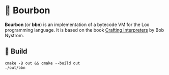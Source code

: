 # 🥃 Bourbon

**Bourbon** (or **bbn**) is an implementation of a bytecode VM for the Lox programming language. It is based on the book
[Crafting Interpreters](https://craftinginterpreters.com/) by Bob Nystrom.

## 🔨 Build

```shell
cmake -B out && cmake --build out
./out/bbn
```
